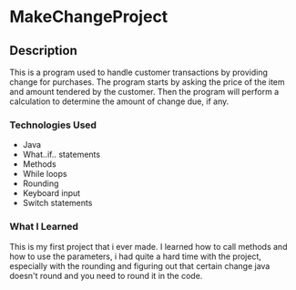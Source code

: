 # MakeChangeProject

## Description
This is a program used to handle customer transactions by providing change for purchases. The program starts by asking the price of the item and amount tendered by the customer. Then the program will perform a calculation to determine the amount of change due, if any.

### Technologies Used
- Java
 - What..if.. statements
 - Methods
 - While loops
 - Rounding
 - Keyboard input
 - Switch statements

### What I Learned
This is my first project that i ever made. I learned how to call methods and how to use the parameters, i had quite a hard time with the project, especially with the rounding and figuring out that certain change java doesn't round and you need to round it in the code.
